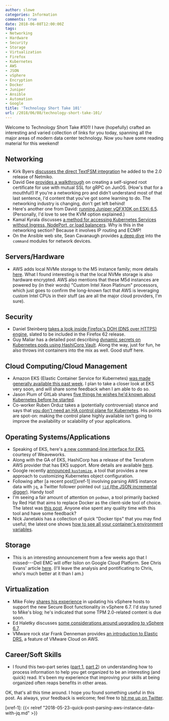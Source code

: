 ```yaml
---
author: slowe
categories: Information
comments: true
date: 2018-06-08T12:00:00Z
tags:
- Networking
- Hardware
- Security
- Storage
- Virtualization
- Firefox
- Kubernetes
- AWS
- JSON
- vSphere
- Encryption
- Docker
- Juniper
- Ansible
- Automation
- Google
title: 'Technology Short Take 101'
url: /2018/06/08/technology-short-take-101/
---
```


Welcome to Technology Short Take #101! I have (hopefully) crafted an interesting and varied collection of links for you today, spanning all the major areas of modern data center technology. Now you have some reading material for this weekend!<!--more-->

## Networking

* Kirk Byers [discusses the direct TextFSM integration][link-3] he added to the 2.0 release of Netmiko.
* David Gee [provides a walkthrough][link-19] on creating a self-signed root certificate for use with mutual SSL for gRPC on JunOS. (How's that for a mouthful!) If you're a networking pro and didn't understand most of that last sentence, I'd content that you've got some learning to do. The networking industry is changing, don't get left behind!
* Here's another one from David: [running Juniper vQFX10K on ESXi 6.5][link-23]. (Personally, I'd love to see the KVM option explained.)
* Kamal Kyrala discusses [a method for accessing Kubernetes Services without Ingress, NodePort, or load balancers][link-20]. Why is this in the networking section? Because it involves IP routing and ECMP!
* On the Ansible web site, Sean Cavanaugh provides [a deep dive][link-21] into the `command` modules for network devices.

## Servers/Hardware

* AWS adds local NVMe storage to the M5 instance family; more details [here][link-15]. What I found interesting is that the local NVMe storage is also hardware encrypted. AWS also mentions that these M5d instances are powered by (in their words) "Custom Intel Xeon Platinum" processors, which just goes to confirm the long-known fact that AWS is leveraging custom Intel CPUs in their stuff (as are all the major cloud providers, I'm sure).

## Security

* Daniel Steinberg [takes a look inside Firefox's DOH (DNS over HTTPS) engine][link-7], slated to be included in the Firefox 62 release.
* Guy Maliar has a detailed post describing [dynamic secrets on Kubernetes pods using HashiCorp Vault][link-9]. Along the way, just for fun, he also throws init containers into the mix as well. Good stuff here.

## Cloud Computing/Cloud Management

* Amazon EKS (Elastic Container Service for Kubernetes) [was made generally available this past week][link-4]. I plan to take a closer look at EKS very soon, and will share some feedback when I am able to do so.
* Jason Plum of GitLab shares [five things he wishes he'd known about Kubernetes before he started][link-11].
* Co-worker Ruben Orduz takes a (potentially controversial) stance and says that [you don't need an HA control plane for Kubernetes][link-12]. His points are spot-on: making the control plane highly available isn't going to improve the availability or scalability of your applications.

## Operating Systems/Applications

* Speaking of EKS, here's [a new command-line interface for EKS][link-1], courtesy of Weaveworks.
* Along with the GA of EKS, HashiCorp has a release of the Terraform AWS provider that has EKS support. More details are available [here][link-5].
* Google recently [announced `kustomize`][link-6], a tool that provides a new approach to customizing Kubernetes object configuration.
* Following after [a recent post][xref-1] involving parsing AWS instance data with `jq`, a Twitter follower pointed out [`jid` (the JSON incremental digger)][link-8]. Handy tool!
* I'm seeing a fair amount of attention on `podman`, a tool primarily backed by Red Hat that aims to replace Docker as the client-side tool of choice. The latest was [this post][link-10]. Anyone else spent any quality time with this tool and have some feedback?
* Nick Janetakis has a collection of quick "Docker tips" that you may find useful; the latest one shows [how to see all your container's environment variables][link-22].

## Storage

* This is an interesting announcement from a few weeks ago that I missed---Dell EMC will offer Isilon on Google Cloud Platform. See Chris Evans' article [here][link-18]. (I'll leave the analysis and pontificating to Chris, who's much better at it than I am.)

## Virtualization

* Mike Foley [shares his experience][link-2] in updating his vSphere hosts to support the new Secure Boot functionality in vSphere 6.7. I'd stay tuned to Mike's blog; he's indicated that some TPM 2.0-related content is due soon.
* Ed Haletky discusses [some considerations around upgrading to vSphere 6.7][link-13].
* VMware rock star Frank Denneman provides [an introduction to Elastic DRS][link-14], a feature of VMware Cloud on AWS.

## Career/Soft Skills

* I found this two-part series ([part 1][link-16], [part 2][link-17]) on understanding how to process information to help you get organized to be an interesting (and quick) read. It's been my experience that improving your skills at being organized often reaps benefits in other areas.

OK, that's all this time around. I hope you found something useful in this post. As always, your feedback is welcome; feel free to [hit me up on Twitter][link-24].

[link-1]: https://eksctl.io/
[link-2]: https://www.yelof.com/2018/06/06/prepping-an-esxi-6-7-host-for-secure-boot/
[link-3]: https://pynet.twb-tech.com/blog/automation/netmiko-textfsm.html
[link-4]: https://aws.amazon.com/blogs/aws/amazon-eks-now-generally-available/
[link-5]: https://www.hashicorp.com/blog/hashicorp-announces-terraform-support-aws-kubernetes
[link-6]: https://kubernetes.io/blog/2018/05/29/introducing-kustomize-template-free-configuration-customization-for-kubernetes/
[link-7]: https://daniel.haxx.se/blog/2018/06/03/inside-firefoxs-doh-engine/
[link-8]: https://github.com/simeji/jid
[link-9]: https://medium.com/@gmaliar/dynamic-secrets-on-kubernetes-pods-using-vault-35d9094d169
[link-10]: https://medium.com/cri-o/how-good-is-podman-eecedbbf71f
[link-11]: https://about.gitlab.com/2018/04/16/five-things-i-wish-i-knew-about-kubernetes/
[link-12]: https://medium.com/@walloffire/you-dont-need-a-ha-control-plane-3af9da8e556d
[link-13]: https://www.astroarch.com/2018/06/vsphere-upgrade-saga-prepping-for-vsphere-6-7/
[link-14]: http://frankdenneman.nl/2018/06/07/introduction-elastic-drs/
[link-15]: https://aws.amazon.com/blogs/aws/ec2-instance-update-m5-instances-with-local-nvme-storage-m5d/
[link-16]: https://unclutterer.com/2018/05/24/understanding-how-you-process-information-to-help-you-get-organized-part-i/
[link-17]: https://unclutterer.com/2018/05/25/understanding-how-you-process-information-to-help-you-get-organized-part-2/
[link-18]: https://blog.architecting.it/dell-emc-isilon-gcp/
[link-19]: http://ipengineer.net/2018/05/configuring-ssl-grpc-junos/
[link-20]: https://medium.com/@kyralak/accessing-kubernetes-services-without-ingress-nodeport-or-loadbalancer-de6061b42d72
[link-21]: https://www.ansible.com/blog/command-module-deep-dive-for-networks
[link-22]: https://nickjanetakis.com/blog/docker-tip-58-output-all-of-your-containers-env-variables
[link-23]: http://ipengineer.net/2018/06/juniper-vqfx10k-esxi-6-5/
[link-24]: https://twitter.com/scott_lowe
[xref-1]: {{< relref "2018-05-23-quick-post-parsing-aws-instance-data-with-jq.md" >}}
